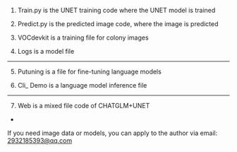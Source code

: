 1. Train.py is the UNET training code where the UNET model is trained

2. Predict.py is the predicted image code, where the image is predicted

3. VOCdevkit is a training file for colony images

4. Logs is a model file

-------

5. Putuning is a file for fine-tuning language models

6. Cli_ Demo is a language model inference file

-------

7. Web is a mixed file code of CHATGLM+UNET

-
If you need image data or models, you can apply to the author via email: 2932185393@qq.com
